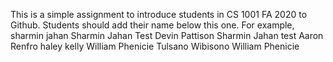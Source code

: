 This is a simple assignment to introduce students in CS 1001 FA 2020 to Github. Students should add their name below this one. For example,
sharmin jahan
Sharmin Jahan Test
Devin Pattison
Sharmin Jahan test
Aaron Renfro
haley kelly
William Phenicie
Tulsano Wibisono
William Phenicie

